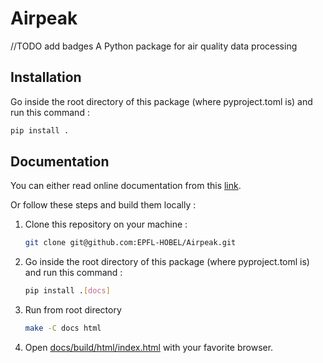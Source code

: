 # Airpeak
//TODO add badges
A Python package for air quality data processing

## Installation

Go inside the root directory of this package (where pyproject.toml is) and run this command :

```bash
pip install .
```

## Documentation
You can either read online documentation from this [link](https://epfl-hobel.github.io/Airpeak/).

Or follow these steps and build them locally :

1. Clone this repository on your machine :
   ```bash
   git clone git@github.com:EPFL-HOBEL/Airpeak.git
   ```

2. Go inside the root directory of this package (where pyproject.toml is) and run this command :
   ```bash
   pip install .[docs]
   ```
3. Run from root directory
    ```bash
    make -C docs html
    ```

4. Open [docs/build/html/index.html](docs/build/html/index.html) with your favorite browser.
